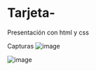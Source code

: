 # Tarjeta-
Presentación con html y css

Capturas
![image](https://github.com/MiguelF2910/Tarjeta-/assets/147889328/ec0b9410-f79b-4591-b498-57d8f7d6df24)

![image](https://github.com/MiguelF2910/Tarjeta-/assets/147889328/e7ee18e7-f3b4-4c15-b9d0-2eb3dd404e8f)

